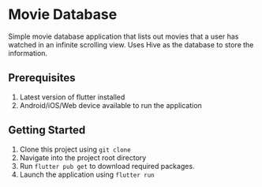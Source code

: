 # Movie Database

Simple movie database application that lists out movies that a user has watched in an infinite scrolling view.
Uses Hive as the database to store the information.

## Prerequisites
1. Latest version of flutter installed
2. Android/iOS/Web device available to run the application

## Getting Started

1. Clone this project using `git clone`
2. Navigate into the project root directory
3. Run `flutter pub get` to download required packages.
4. Launch the application using `flutter run`
